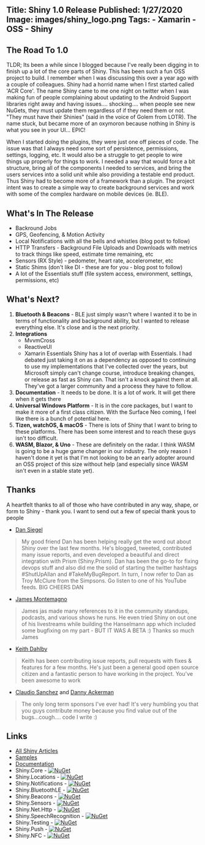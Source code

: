 Title: Shiny 1.0 Release
Published: 1/27/2020
Image: images/shiny_logo.png
Tags:
    - Xamarin
    - OSS
    - Shiny
---


The Road To 1.0
---
TLDR;
Its been a while since I blogged because I've really been digging in to finish up a lot of the core parts of Shiny.  This has been such a fun OSS project to build.  I remember when I was discussing this over a year ago with a couple of colleagues.  Shiny had a horrid name when I first started called 'ACR Core'.  The name Shiny came to me one night on twitter when I was making fun of people complaining about updating to the Android Support libraries right away and having issues.... shocking.... when people see new NuGets, they must update them regardless of if they need them or not.  "They must have their Shinies" (said in the voice of Golem from LOTR).  The name stuck, but became more of an oxymoron because nothing in Shiny is what you see in your UI... EPIC!  

When I started doing the plugins, they were just one off pieces of code.  The issue was that I always need some sort of persistence, permissions, settings, logging, etc.  It would also be a struggle to get people to wire things up properly for things to work.  I needed a way that would force a bit structure, bring all of the components I needed to services, and bring the users services into a solid unit while also providing a testable end product.  Thus Shiny had to become more of a framework than a plugin. The project intent was to create a simple way to create background services and work with some of the complex hardware on mobile devices (ie. BLE). 


What's In The Release
---
* Backround Jobs
* GPS, Geofencing, & Motion Activity
* Local Notifications with all the bells and whistles (blog post to follow)
* HTTP Transfers - Background File Uploads and Downloads with metrics to track things like speed, estimate time remaining, etc
* Sensors (RX Style) - pedometer, heart rate, accelerometer, etc
* Static Shims (don't like DI - these are for you - blog post to follow)
* A lot of the Essentials stuff (file system access, environment, settings, permissions, etc)


What's Next?
---

1. **Bluetooth & Beacons** - BLE just simply wasn't where I wanted it to be in terms of functionality and background ability, but I wanted to release everything else.  It's close and is the next priority.
2. **Integrations** 
    * MvvmCross
    * ReactiveUI
    * Xamarin Essentials 
        Shiny has a lot of overlap with Essentials.  I had debated just taking it on as a dependency as opposed to continuing to use my implementations that I've collected over the years, but Microsoft simply can't change course, introduce breaking changes, or release as fast as Shiny can.  That isn't a knock against them at all.  They've got a larger community and a process they have to follow.  
3. **Documentation** - It needs to be done.  It is a lot of work.  It will get there when it gets there
4. **Universal Windows Platform** - It is in the core packages, but I want to make it more of a first class citizen.  With the Surface Neo coming, I feel like there is a bunch of potential here.
5. **Tizen, watchOS, & macOS** - There is lots of Shiny that I want to bring to these platforms.  There has been some interest and to reach these guys isn't too difficult.
6. **WASM, Blazor, & Uno** - These are definitely on the radar.  I think WASM is going to be a huge game changer in our industry.  The only reason I haven't done it yet is that I'm not looking to be an early adopter around an OSS project of this size without help (and especially since WASM isn't even in a stable state yet).

Thanks
---

A heartfelt thanks to all of those who have contributed in any way, shape, or form to Shiny - thank you.  I want to send out a few of special thank yous to people

* [Dan Siegel](https://twitter.com/DanJSiegel) 

> My good friend Dan has been helping really get the word out about Shiny over the last few months.  He's blogged, tweeted, contributed many issue reports, and even developed a beautiful and direct integration with Prism (Shiny.Prism).  Dan has been the go-to for fixing devops stuff and also did me the solid of starting the twitter hashtags #ShutUpAllan and #TakeMyBugReport.  In turn, I now refer to Dan as Troy McClure from the Simpsons.  Go listen to one of his YouTube feeds.  BIG CHEERS DAN

* [James Montemagno](https://twitter.com/JamesMontemagno)

> James jas made many references to it in the community standups, podcasts, and various shows he runs. He even tried Shiny on out one of his livestreams while building the Hanselmann app which included some bugfixing on my part - BUT IT WAS A BETA :)  Thanks so much James

* [Keith Dahlby](https://twitter.com/dahlbyk)

> Keith has been contributing issue reports, pull requests with fixes & features for a few months.  He's just been a general good open source citizen and a fantastic person to have working in the project.  You've been awesome to work

* [Claudio Sanchez](https://twitter.com/ClaudioASanchez) and [Danny Ackerman](https://twitter.com/dannyackerman)

> The only long term sponsors I've ever had!  It's very humbling you that you guys contribute money because you find value out of the bugs...cough.... code I write :)


## Links
* [All Shiny Articles](http://localhost:5080/tags/Shiny)
* [Samples](https://github.com/shinyorg/shinysamples/tree/master/Samples)
* [Documentation](https://shinylib.net)
* Shiny.Core - [![NuGet](https://img.shields.io/nuget/v/Shiny.Core.svg?maxAge=2592000)](https://www.nuget.org/packages/Shiny.Core/)
* Shiny.Locations - [![NuGet](https://img.shields.io/nuget/v/Shiny.Locations.svg?maxAge=2592000)](https://www.nuget.org/packages/Shiny.Locations/)
* Shiny.Notifications - [![NuGet](https://img.shields.io/nuget/v/Shiny.Core.svg?maxAge=2592000)](https://www.nuget.org/packages/Shiny.Core/)
* Shiny.BluetoothLE - [![NuGet](https://img.shields.io/nuget/v/Shiny.BluetoothLE.svg?maxAge=2592000)](https://www.nuget.org/packages/Shiny.BluetoothLE/)
* Shiny.Beacons - [![NuGet](https://img.shields.io/nuget/v/Shiny.Beacons.svg?maxAge=2592000)](https://www.nuget.org/packages/Shiny.Beacons/)
* Shiny.Sensors - [![NuGet](https://img.shields.io/nuget/v/Shiny.Sensors.svg?maxAge=2592000)](https://www.nuget.org/packages/Shiny.Sensors/)
* Shiny.Net.Http - [![NuGet](https://img.shields.io/nuget/v/Shiny.Net.Http.svg?maxAge=2592000)](https://www.nuget.org/packages/Shiny.Net.Http/)
* Shiny.SpeechRecognition - [![NuGet](https://img.shields.io/nuget/v/Shiny.SpeechRecognition.svg?maxAge=2592000)](https://www.nuget.org/packages/Shiny.SpeechRecognition/)
* Shiny.Testing - [![NuGet](https://img.shields.io/nuget/v/Shiny.Testing.svg?maxAge=2592000)](https://www.nuget.org/packages/Shiny.Testing/)
* Shiny.Push - [![NuGet](https://img.shields.io/nuget/v/Shiny.NFC.svg?maxAge=2592000)](https://www.nuget.org/packages/Shiny.Push/)
* Shiny.NFC - [![NuGet](https://img.shields.io/nuget/v/Shiny.NFC.svg?maxAge=2592000)](https://www.nuget.org/packages/Shiny.NFC/)